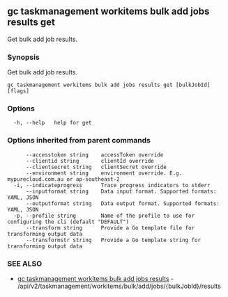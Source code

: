 ## gc taskmanagement workitems bulk add jobs results get

Get bulk add job results.

### Synopsis

Get bulk add job results.

```
gc taskmanagement workitems bulk add jobs results get [bulkJobId] [flags]
```

### Options

```
  -h, --help   help for get
```

### Options inherited from parent commands

```
      --accesstoken string    accessToken override
      --clientid string       clientId override
      --clientsecret string   clientSecret override
      --environment string    environment override. E.g. mypurecloud.com.au or ap-southeast-2
  -i, --indicateprogress      Trace progress indicators to stderr
      --inputformat string    Data input format. Supported formats: YAML, JSON
      --outputformat string   Data output format. Supported formats: YAML, JSON
  -p, --profile string        Name of the profile to use for configuring the cli (default "DEFAULT")
      --transform string      Provide a Go template file for transforming output data
      --transformstr string   Provide a Go template string for transforming output data
```

### SEE ALSO

* [gc taskmanagement workitems bulk add jobs results](gc_taskmanagement_workitems_bulk_add_jobs_results.html)	 - /api/v2/taskmanagement/workitems/bulk/add/jobs/{bulkJobId}/results


